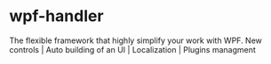 # wpf-handler
The flexible framework that highly simplify your work with WPF. New controls | Auto building of an UI | Localization | Plugins managment
